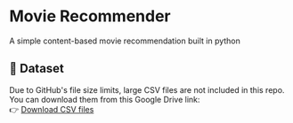 # Movie Recommender
A simple content-based movie recommendation built in python
## 📁 Dataset

Due to GitHub's file size limits, large CSV files are not included in this repo.  
You can download them from this Google Drive link:  
👉 [Download CSV files](https://drive.google.com/drive/folders/1vgJmyNKUmcCaajBipXN3VJS7VRzieoBS?usp=sharing)
